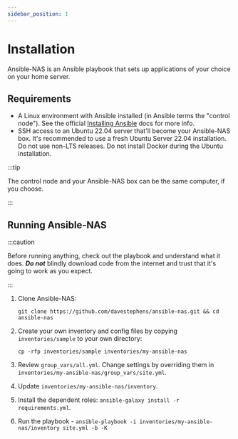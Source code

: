 ```yaml
---
sidebar_position: 1
---
```


# Installation

Ansible-NAS is an Ansible playbook that sets up applications of your choice on your home server.

## Requirements

- A Linux environment with Ansible installed (in Ansible terms the "control node"). See the official [Installing Ansible](https://docs.ansible.com/ansible/latest/installation_guide/intro_installation.html) docs for more info.
- SSH access to an Ubuntu 22.04 server that'll become your Ansible-NAS box. It's recommended to use a fresh Ubuntu Server 22.04 installation. Do not use non-LTS releases. Do not install Docker during the Ubuntu installation.

:::tip

The control node and your Ansible-NAS box can be the same computer, if you choose.

:::

## Running Ansible-NAS

:::caution

Before running anything, check out the playbook and understand what it does. ***Do not*** blindly download code from the internet and trust that it's going to work as you expect.

:::

1. Clone Ansible-NAS:

    `git clone https://github.com/davestephens/ansible-nas.git && cd ansible-nas`

2. Create your own inventory and config files by copying `inventories/sample` to your own directory:

    `cp -rfp inventories/sample inventories/my-ansible-nas`

3. Review `group_vars/all.yml`. Change settings by overriding them in `inventories/my-ansible-nas/group_vars/site.yml`.

4. Update `inventories/my-ansible-nas/inventory`.

5. Install the dependent roles: `ansible-galaxy install -r requirements.yml`.

6. Run the playbook - `ansible-playbook -i inventories/my-ansible-nas/inventory site.yml -b -K`
